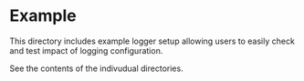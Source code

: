 # Example

This directory includes example logger setup allowing users to easily check and test impact of logging configuration. 

See the contents of the indivudual directories.
